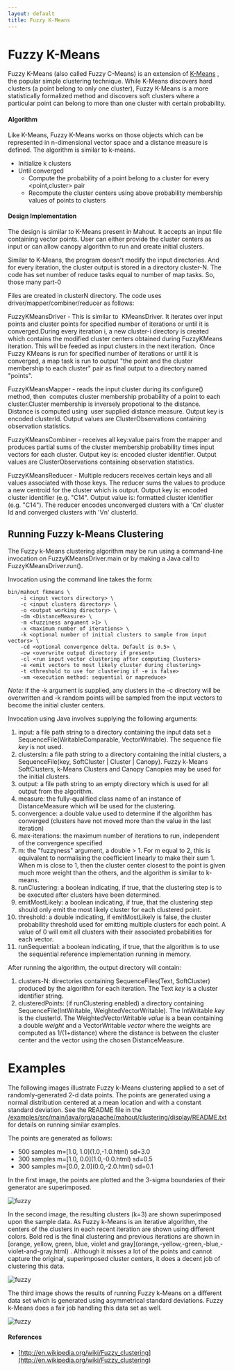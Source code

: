 ```yaml
---
layout: default
title: Fuzzy K-Means
---
```


# Fuzzy K-Means

Fuzzy K-Means (also called Fuzzy C-Means) is an extension of [K-Means](http://mahout.apache.org/users/clustering/k-means-clustering.html)
, the popular simple clustering technique. While K-Means discovers hard
clusters (a point belong to only one cluster), Fuzzy K-Means is a more
statistically formalized method and discovers soft clusters where a
particular point can belong to more than one cluster with certain
probability.

<a name="FuzzyK-Means-Algorithm"></a>
#### Algorithm

Like K-Means, Fuzzy K-Means works on those objects which can be represented
in n-dimensional vector space and a distance measure is defined.
The algorithm is similar to k-means.

* Initialize k clusters
* Until converged
    * Compute the probability of a point belong to a cluster for every <point,cluster> pair
    * Recompute the cluster centers using above probability membership values of points to clusters

<a name="FuzzyK-Means-DesignImplementation"></a>
#### Design Implementation

The design is similar to K-Means present in Mahout. It accepts an input
file containing vector points. User can either provide the cluster centers
as input or can allow canopy algorithm to run and create initial clusters.

Similar to K-Means, the program doesn't modify the input directories. And
for every iteration, the cluster output is stored in a directory cluster-N.
The code has set number of reduce tasks equal to number of map tasks. So,
those many part-0
  
  
Files are created in clusterN directory. The code uses
driver/mapper/combiner/reducer as follows:

FuzzyKMeansDriver - This is similar to&nbsp; KMeansDriver. It iterates over
input points and cluster points for specified number of iterations or until
it is converged.During every iteration i, a new cluster-i directory is
created which contains the modified cluster centers obtained during
FuzzyKMeans iteration. This will be feeded as input clusters in the next
iteration.&nbsp; Once Fuzzy KMeans is run for specified number of
iterations or until it is converged, a map task is run to output "the point
and the cluster membership to each cluster" pair as final output to a
directory named "points".

FuzzyKMeansMapper - reads the input cluster during its configure() method,
then&nbsp; computes cluster membership probability of a point to each
cluster.Cluster membership is inversely propotional to the distance.
Distance is computed using&nbsp; user supplied distance measure. Output key
is encoded clusterId. Output values are ClusterObservations containing
observation statistics.

FuzzyKMeansCombiner - receives all key:value pairs from the mapper and
produces partial sums of the cluster membership probability times input
vectors for each cluster. Output key is: encoded cluster identifier. Output
values are ClusterObservations containing observation statistics.

FuzzyKMeansReducer - Multiple reducers receives certain keys and all values
associated with those keys. The reducer sums the values to produce a new
centroid for the cluster which is output. Output key is: encoded cluster
identifier (e.g. "C14". Output value is: formatted cluster identifier (e.g.
"C14"). The reducer encodes unconverged clusters with a 'Cn' cluster Id and
converged clusters with 'Vn' clusterId.

<a name="FuzzyK-Means-RunningFuzzyk-MeansClustering"></a>
## Running Fuzzy k-Means Clustering

The Fuzzy k-Means clustering algorithm may be run using a command-line
invocation on FuzzyKMeansDriver.main or by making a Java call to
FuzzyKMeansDriver.run(). 

Invocation using the command line takes the form:


    bin/mahout fkmeans \
        -i <input vectors directory> \
        -c <input clusters directory> \
        -o <output working directory> \
        -dm <DistanceMeasure> \
        -m <fuzziness argument >1> \
        -x <maximum number of iterations> \
        -k <optional number of initial clusters to sample from input vectors> \
        -cd <optional convergence delta. Default is 0.5> \
        -ow <overwrite output directory if present>
        -cl <run input vector clustering after computing Clusters>
        -e <emit vectors to most likely cluster during clustering>
        -t <threshold to use for clustering if -e is false>
        -xm <execution method: sequential or mapreduce>


*Note:* if the -k argument is supplied, any clusters in the -c directory
will be overwritten and -k random points will be sampled from the input
vectors to become the initial cluster centers.

Invocation using Java involves supplying the following arguments:

1. input: a file path string to a directory containing the input data set a
SequenceFile(WritableComparable, VectorWritable). The sequence file _key_
is not used.
1. clustersIn: a file path string to a directory containing the initial
clusters, a SequenceFile(key, SoftCluster | Cluster | Canopy). Fuzzy
k-Means SoftClusters, k-Means Clusters and Canopy Canopies may be used for
the initial clusters.
1. output: a file path string to an empty directory which is used for all
output from the algorithm.
1. measure: the fully-qualified class name of an instance of DistanceMeasure
which will be used for the clustering.
1. convergence: a double value used to determine if the algorithm has
converged (clusters have not moved more than the value in the last
iteration)
1. max-iterations: the maximum number of iterations to run, independent of
the convergence specified
1. m: the "fuzzyness" argument, a double > 1. For m equal to 2, this is
equivalent to normalising the coefficient linearly to make their sum 1.
When m is close to 1, then the cluster center closest to the point is given
much more weight than the others, and the algorithm is similar to k-means.
1. runClustering: a boolean indicating, if true, that the clustering step is
to be executed after clusters have been determined.
1. emitMostLikely: a boolean indicating, if true, that the clustering step
should only emit the most likely cluster for each clustered point.
1. threshold: a double indicating, if emitMostLikely is false, the cluster
probability threshold used for emitting multiple clusters for each point. A
value of 0 will emit all clusters with their associated probabilities for
each vector.
1. runSequential: a boolean indicating, if true, that the algorithm is to
use the sequential reference implementation running in memory.

After running the algorithm, the output directory will contain:
1. clusters-N: directories containing SequenceFiles(Text, SoftCluster)
produced by the algorithm for each iteration. The Text _key_ is a cluster
identifier string.
1. clusteredPoints: (if runClustering enabled) a directory containing
SequenceFile(IntWritable, WeightedVectorWritable). The IntWritable _key_ is
the clusterId. The WeightedVectorWritable _value_ is a bean containing a
double _weight_ and a VectorWritable _vector_ where the weights are
computed as 1/(1+distance) where the distance is between the cluster center
and the vector using the chosen DistanceMeasure. 

<a name="FuzzyK-Means-Examples"></a>
# Examples

The following images illustrate Fuzzy k-Means clustering applied to a set
of randomly-generated 2-d data points. The points are generated using a
normal distribution centered at a mean location and with a constant
standard deviation. See the README file in the [/examples/src/main/java/org/apache/mahout/clustering/display/README.txt](https://github.com/apache/mahout/blob/master/examples/src/main/java/org/apache/mahout/clustering/display/README.txt)
 for details on running similar examples.

The points are generated as follows:

* 500 samples m=\[1.0, 1.0\](1.0,-1.0\.html)
 sd=3.0
* 300 samples m=\[1.0, 0.0\](1.0,-0.0\.html)
 sd=0.5
* 300 samples m=\[0.0, 2.0\](0.0,-2.0\.html)
 sd=0.1

In the first image, the points are plotted and the 3-sigma boundaries of
their generator are superimposed. 

![fuzzy](../../images/SampleData.png)

In the second image, the resulting clusters (k=3) are shown superimposed upon the sample data. As Fuzzy k-Means is an iterative algorithm, the centers of the clusters in each recent iteration are shown using different colors. Bold red is the final clustering and previous iterations are shown in \[orange, yellow, green, blue, violet and gray\](orange,-yellow,-green,-blue,-violet-and-gray\.html)
. Although it misses a lot of the points and cannot capture the original,
superimposed cluster centers, it does a decent job of clustering this data.

![fuzzy](../../images/FuzzyKMeans.png)

The third image shows the results of running Fuzzy k-Means on a different
data set which is generated using asymmetrical standard deviations.
Fuzzy k-Means does a fair job handling this data set as well.

![fuzzy](../../images/2dFuzzyKMeans.png)

<a name="FuzzyK-Means-References&nbsp;"></a>
#### References&nbsp;

* [http://en.wikipedia.org/wiki/Fuzzy_clustering](http://en.wikipedia.org/wiki/Fuzzy_clustering)
